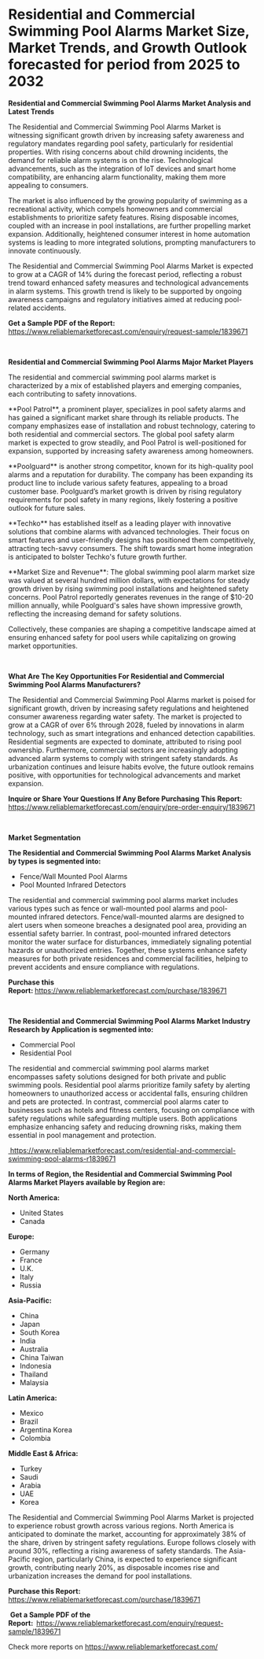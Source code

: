 <p><h1>Residential and Commercial Swimming Pool Alarms Market Size, Market Trends, and Growth Outlook forecasted for period from 2025 to 2032</h1></p><p><strong>Residential and Commercial Swimming Pool Alarms Market Analysis and Latest Trends</strong></p>
<p><p>The Residential and Commercial Swimming Pool Alarms Market is witnessing significant growth driven by increasing safety awareness and regulatory mandates regarding pool safety, particularly for residential properties. With rising concerns about child drowning incidents, the demand for reliable alarm systems is on the rise. Technological advancements, such as the integration of IoT devices and smart home compatibility, are enhancing alarm functionality, making them more appealing to consumers.</p><p>The market is also influenced by the growing popularity of swimming as a recreational activity, which compels homeowners and commercial establishments to prioritize safety features. Rising disposable incomes, coupled with an increase in pool installations, are further propelling market expansion. Additionally, heightened consumer interest in home automation systems is leading to more integrated solutions, prompting manufacturers to innovate continuously.</p><p>The Residential and Commercial Swimming Pool Alarms Market is expected to grow at a CAGR of 14% during the forecast period, reflecting a robust trend toward enhanced safety measures and technological advancements in alarm systems. This growth trend is likely to be supported by ongoing awareness campaigns and regulatory initiatives aimed at reducing pool-related accidents.</p></p>
<p><strong>Get a Sample PDF of the Report:&nbsp;</strong> <a href="https://www.reliablemarketforecast.com/enquiry/request-sample/1839671?utm_campaign=3178&utm_medium=2&utm_source=Github&utm_content=ia&utm_term=12042025&utm_id=residential-and-commercial-swimming-pool-alarms">https://www.reliablemarketforecast.com/enquiry/request-sample/1839671</a></p>
<p>&nbsp;</p>
<p><strong>Residential and Commercial Swimming Pool Alarms Major Market Players</strong></p>
<p><p>The residential and commercial swimming pool alarms market is characterized by a mix of established players and emerging companies, each contributing to safety innovations.</p><p>**Pool Patrol**, a prominent player, specializes in pool safety alarms and has gained a significant market share through its reliable products. The company emphasizes ease of installation and robust technology, catering to both residential and commercial sectors. The global pool safety alarm market is expected to grow steadily, and Pool Patrol is well-positioned for expansion, supported by increasing safety awareness among homeowners.</p><p>**Poolguard** is another strong competitor, known for its high-quality pool alarms and a reputation for durability. The company has been expanding its product line to include various safety features, appealing to a broad customer base. Poolguard’s market growth is driven by rising regulatory requirements for pool safety in many regions, likely fostering a positive outlook for future sales.</p><p>**Techko** has established itself as a leading player with innovative solutions that combine alarms with advanced technologies. Their focus on smart features and user-friendly designs has positioned them competitively, attracting tech-savvy consumers. The shift towards smart home integration is anticipated to bolster Techko's future growth further.</p><p>**Market Size and Revenue**: The global swimming pool alarm market size was valued at several hundred million dollars, with expectations for steady growth driven by rising swimming pool installations and heightened safety concerns. Pool Patrol reportedly generates revenues in the range of $10-20 million annually, while Poolguard's sales have shown impressive growth, reflecting the increasing demand for safety solutions.</p><p>Collectively, these companies are shaping a competitive landscape aimed at ensuring enhanced safety for pool users while capitalizing on growing market opportunities.</p></p>
<p>&nbsp;</p>
<p><strong>What Are The Key Opportunities For Residential and Commercial Swimming Pool Alarms Manufacturers?</strong></p>
<p><p>The Residential and Commercial Swimming Pool Alarms market is poised for significant growth, driven by increasing safety regulations and heightened consumer awareness regarding water safety. The market is projected to grow at a CAGR of over 6% through 2028, fueled by innovations in alarm technology, such as smart integrations and enhanced detection capabilities. Residential segments are expected to dominate, attributed to rising pool ownership. Furthermore, commercial sectors are increasingly adopting advanced alarm systems to comply with stringent safety standards. As urbanization continues and leisure habits evolve, the future outlook remains positive, with opportunities for technological advancements and market expansion.</p></p>
<p><strong>Inquire or Share Your Questions If Any Before Purchasing This Report:</strong> <a href="https://www.reliablemarketforecast.com/enquiry/pre-order-enquiry/1839671?utm_campaign=3178&utm_medium=2&utm_source=Github&utm_content=ia&utm_term=12042025&utm_id=residential-and-commercial-swimming-pool-alarms">https://www.reliablemarketforecast.com/enquiry/pre-order-enquiry/1839671</a></p>
<p>&nbsp;</p>
<p><strong>Market Segmentation</strong></p>
<p><strong>The Residential and Commercial Swimming Pool Alarms Market Analysis by types is segmented into:</strong></p>
<p><ul><li>Fence/Wall Mounted Pool Alarms</li><li>Pool Mounted Infrared Detectors</li></ul></p>
<p><p>The residential and commercial swimming pool alarms market includes various types such as fence or wall-mounted pool alarms and pool-mounted infrared detectors. Fence/wall-mounted alarms are designed to alert users when someone breaches a designated pool area, providing an essential safety barrier. In contrast, pool-mounted infrared detectors monitor the water surface for disturbances, immediately signaling potential hazards or unauthorized entries. Together, these systems enhance safety measures for both private residences and commercial facilities, helping to prevent accidents and ensure compliance with regulations.</p></p>
<p><strong>Purchase this Report:&nbsp;</strong><a href="https://www.reliablemarketforecast.com/purchase/1839671?utm_campaign=3178&utm_medium=2&utm_source=Github&utm_content=ia&utm_term=12042025&utm_id=residential-and-commercial-swimming-pool-alarms">https://www.reliablemarketforecast.com/purchase/1839671</a></p>
<p>&nbsp;</p>
<p><strong>The Residential and Commercial Swimming Pool Alarms Market Industry Research by Application is segmented into:</strong></p>
<p><ul><li>Commercial Pool</li><li>Residential Pool</li></ul></p>
<p><p>The residential and commercial swimming pool alarms market encompasses safety solutions designed for both private and public swimming pools. Residential pool alarms prioritize family safety by alerting homeowners to unauthorized access or accidental falls, ensuring children and pets are protected. In contrast, commercial pool alarms cater to businesses such as hotels and fitness centers, focusing on compliance with safety regulations while safeguarding multiple users. Both applications emphasize enhancing safety and reducing drowning risks, making them essential in pool management and protection.</p></p>
<p><a href="https://www.reliablemarketforecast.com/residential-and-commercial-swimming-pool-alarms-r1839671?utm_campaign=3178&utm_medium=2&utm_source=Github&utm_content=ia&utm_term=12042025&utm_id=residential-and-commercial-swimming-pool-alarms">&nbsp;https://www.reliablemarketforecast.com/residential-and-commercial-swimming-pool-alarms-r1839671</a></p>
<p><strong>In terms of Region, the Residential and Commercial Swimming Pool Alarms Market Players available by Region are:</strong></p>
<p>
    <p> <strong> North America: </strong>
        <ul>
            <li>United States</li>
            <li>Canada</li>
        </ul>
        </p> 
    <p> <strong> Europe: </strong>
        <ul>
            <li>Germany</li>
            <li>France</li>
            <li>U.K.</li>
            <li>Italy</li>
            <li>Russia</li>
        </ul>
        </p> 
    <p> <strong> Asia-Pacific: </strong>
        <ul>
            <li>China</li>
            <li>Japan</li>
            <li>South Korea</li>
            <li>India</li>
            <li>Australia</li>
            <li>China Taiwan</li>
            <li>Indonesia</li>
            <li>Thailand</li>
            <li>Malaysia</li>
        </ul>
        </p> 
    <p> <strong> Latin America: </strong>
        <ul>
            <li>Mexico</li>
            <li>Brazil</li>
            <li>Argentina Korea</li>
            <li>Colombia</li>
        </ul>
        </p> 
    <p> <strong> Middle East & Africa: </strong>
        <ul>
            <li>Turkey</li>
            <li>Saudi</li>
            <li>Arabia</li>
            <li>UAE</li>
            <li>Korea</li>
        </ul>
    </p>
    </p>
<p><p>The Residential and Commercial Swimming Pool Alarms Market is projected to experience robust growth across various regions. North America is anticipated to dominate the market, accounting for approximately 38% of the share, driven by stringent safety regulations. Europe follows closely with around 30%, reflecting a rising awareness of safety standards. The Asia-Pacific region, particularly China, is expected to experience significant growth, contributing nearly 20%, as disposable incomes rise and urbanization increases the demand for pool installations.</p></p>
<p><strong>Purchase this Report: </strong><a href="https://www.reliablemarketforecast.com/purchase/1839671?utm_campaign=3178&utm_medium=2&utm_source=Github&utm_content=ia&utm_term=12042025&utm_id=residential-and-commercial-swimming-pool-alarms">https://www.reliablemarketforecast.com/purchase/1839671</a></p>
<p>&nbsp;<strong>Get a Sample PDF of the Report:&nbsp;&nbsp;</strong><a href="https://www.reliablemarketforecast.com/enquiry/request-sample/1839671?utm_campaign=3178&utm_medium=2&utm_source=Github&utm_content=ia&utm_term=12042025&utm_id=residential-and-commercial-swimming-pool-alarms">https://www.reliablemarketforecast.com/enquiry/request-sample/1839671</a></p>
<p><strong></strong></p>
<p>Check more reports on <a href="https://www.reliablemarketforecast.com/?utm_campaign=3178&utm_medium=2&utm_source=Github&utm_content=ia&utm_term=12042025&utm_id=residential-and-commercial-swimming-pool-alarms">https://www.reliablemarketforecast.com/</a></p>